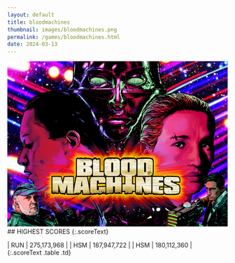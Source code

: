```yaml
---
layout: default
title: bloodmachines
thumbnail: images/bloodmachines.png
permalink: /games/bloodmachines.html
date: 2024-03-13
---
```


<img src="../images/bloodmachines.png" class="gameThumbnail img-fluid mx-auto align-middle">
## HIGHEST SCORES
{:.scoreText}

| RUN | 275,173,968 | 
| HSM | 187,947,722 | 
| HSM | 180,112,360 | 
{:.scoreText .table .td}
